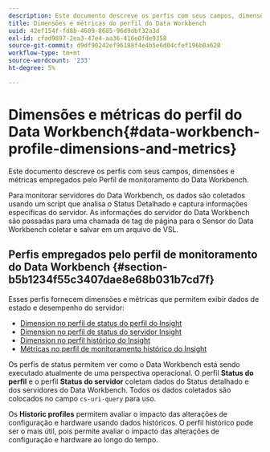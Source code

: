 ```yaml
---
description: Este documento descreve os perfis com seus campos, dimensões e métricas empregados pelo Perfil de monitoramento do Data Workbench.
title: Dimensões e métricas do perfil do Data Workbench
uuid: 42ef154f-fd8b-4609-8685-96d9dbf32a3d
exl-id: cfad9897-2ea3-47e4-aa36-416e0fde9358
source-git-commit: d9df90242ef96188f4e4b5e6d04cfef196b0a628
workflow-type: tm+mt
source-wordcount: '233'
ht-degree: 5%

---
```


# Dimensões e métricas do perfil do Data Workbench{#data-workbench-profile-dimensions-and-metrics}

Este documento descreve os perfis com seus campos, dimensões e métricas empregados pelo Perfil de monitoramento do Data Workbench.

Para monitorar servidores do Data Workbench, os dados são coletados usando um script que analisa o Status Detalhado e captura informações específicas do servidor. As informações do servidor do Data Workbench são passadas para uma chamada de tag de página para o Sensor do Data Workbench coletar e salvar em um arquivo de VSL.

## Perfis empregados pelo perfil de monitoramento do Data Workbench {#section-b5b1234f55c3407dae8e68b031b7cd7f}

Esses perfis fornecem dimensões e métricas que permitem exibir dados de estado e desempenho do servidor:

* [Dimension no perfil de status do perfil do Insight](../../../home/monitoring-installation/monitoring-appendix/monitoring-profile-status.md#concept-d4cd7da41c8a42bab4aea25418264e64)
* [Dimension no perfil de status do servidor Insight](../../../home/monitoring-installation/monitoring-appendix/monitoring-servers-profile.md#concept-8cbeb91e99bc42e2b52b22d551423f8a)
* [Dimension no perfil histórico do Insight](../../../home/monitoring-installation/monitoring-appendix/monitoring-historical.md#concept-a42837c9c9274f83ad5bc5a6720f02b0)
* [Métricas no perfil de monitoramento histórico do Insight](../../../home/monitoring-installation/monitoring-appendix/monitoring-hist-metrics.md#concept-8fece88b1f014637bbc7c8372ee93203)

Os perfis de status permitem ver como o Data Workbench está sendo executado atualmente de uma perspectiva operacional. O perfil **Status do perfil** e o perfil **Status do servidor** coletam dados do Status detalhado e dos servidores do Data Workbench. Todos os dados coletados são colocados no campo `cs-uri-query` para uso.

Os **Historic profiles** permitem avaliar o impacto das alterações de configuração e hardware usando dados históricos. O perfil histórico pode ser o mais útil, pois permite avaliar o impacto das alterações de configuração e hardware ao longo do tempo.
